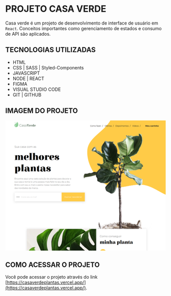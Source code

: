 # PROJETO CASA VERDE

Casa verde é um projeto de desenvolvimento de interface de usuário em `React`. Conceitos importantes como gerenciamento de estados e consumo de API são aplicados.

## TECNOLOGIAS UTILIZADAS

- HTML
- CSS | SASS | Styled-Components
- JAVASCRIPT
- NODE | REACT
- FIGMA
- VISUAL STUDIO CODE
- GIT | GITHUB

## IMAGEM DO PROJETO

![Casa Verde](/public/cover.png)

## COMO ACESSAR O PROJETO

Você pode acessar o projeto através do link [https://casaverdeplantas.vercel.app/](https://casaverdeplantas.vercel.app/).
